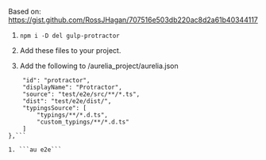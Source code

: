 Based on: https://gist.github.com/RossJHagan/707516e503db220ac8d2a61b40344117

1. ```npm i -D del gulp-protractor```

1. Add these files to your project.

1. Add the following to /aurelia_project/aurelia.json

```"e2eTestRunner": {
    "id": "protractor",
    "displayName": "Protractor",
    "source": "test/e2e/src/**/*.ts",
    "dist": "test/e2e/dist/",
    "typingsSource": [
        "typings/**/*.d.ts",
        "custom_typings/**/*.d.ts"
    ]
},```

1. ```au e2e```
